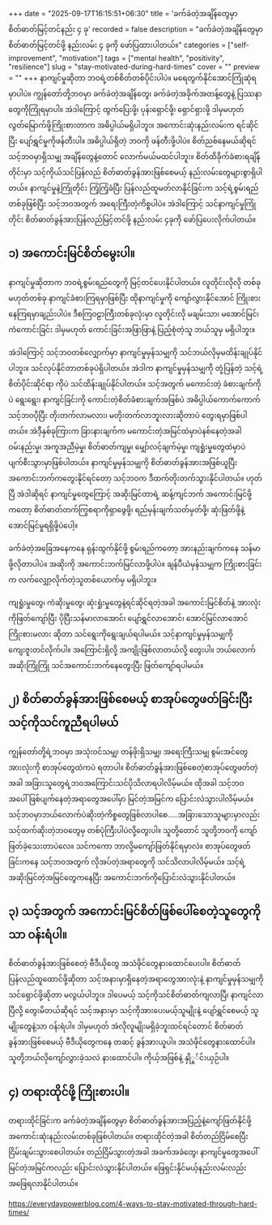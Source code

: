 +++
date = "2025-09-17T16:15:51+06:30"
title = 'ခက်ခဲတဲ့အချိန်တွေမှာ စိတ်ဓာတ်မြင့်တင်နည်း ၄ ခု'
recorded = false
description = "ခက်ခဲတဲ့အချိန်တွေမှာ စိတ်ဓာတ်မြင့်တင်ဖို့ နည်းလမ်း ၄ ခုကို ဖော်ပြထားပါတယ်။"
categories = ["self-improvement", "motivation"]
tags = ["mental health", "positivity", "resilience"]
slug = "stay-motivated-during-hard-times"
cover = ""
preview = ""
+++
နာကျင်မှုဆိုတာ ဘဝရဲ့တစ်စိတ်တစ်ပိုင်းပါပဲ။ မရေတွက်နိုင်အောင်ကြုံဆုံရမှာပါပဲ။ ကျွန်တော်တို့ဘဝမှာ ခက်ခဲတဲ့အချိန်တွေ၊ ခက်ခဲတဲ့အခိုက်အတန့်တွေနဲ့ ပြဿနာတွေကိုကြုံရမှာပါ။ အဲဒါကြောင့် ထွက်ပြေးဖို့၊ ပုန်းရှောင်ဖို့၊ ရှောင်ရှားဖို့ ဒါမှမဟုတ် လွတ်မြောက်ဖို့ကြိုးစားတာက အဓိပ္ပါယ်မရှိပါဘူး။ အကောင်းဆုံးနည်းလမ်းက ရင်ဆိုင်ပြီး ပျော်ရွှင်မှုကိုဖန်တီးပါ။ အဓိပ္ပါယ်ရှိတဲ့ ဘဝကို ဖန်တီးဖို့ပါပဲ။ စိတ်ညစ်နေမယ်ဆိုရင် သင့်ဘဝမှာရှိသမျှ အချိန်တွေနဲ့တောင် လောက်မယ်မထင်ပါဘူး။ စိတ်ထိခိုက်ခံစားရချိန်တိုင်းမှာ သင့်ကိုယ်သင်ပြန်လည် စိတ်ဓာတ်ခွန်အားဖြစ်စေမယ့် နည်းလမ်းတွေများစွာရှိပါတယ်။ နာကျင်မှုနဲ့ကြုံတိုင်း ကြံ့ကြံ့ခံပြီး ပြန်လည်ထူမတ်လာနိုင်ခြင်းက သင့်ရဲ့စွမ်းရည်တစ်ခုဖြစ်ပြီး သင့်ဘဝအတွက် အရေးကြီးတဲ့ကိစ္စပါပဲ။ အဲဒါကြောင့် သင်နာကျင်မှုကြုံတိုင်း စိတ်ဓာတ်ခွန်အားပြန်လည်မြင့်တင်ဖို့ နည်းလမ်း ၄ခုကို ဖော်ပြပေးလိုက်ပါတယ်။

## ၁) အကောင်းမြင်စိတ်မွေးပါ။
နာကျင်မှုဆိုတာက ဘဝရဲ့စွမ်းရည်တွေကို မြင့်တင်ပေးနိုင်ပါတယ်။ လူတိုင်းလိုလို တစ်ခုမဟုတ်တစ်ခု နာကျင်ခံစားကြရမှာဖြစ်ပြီး ထိုနာကျင်မှုကို ကျော်လွှားနိုင်အောင် ကြိုးစားနေကြရမှာချည်းပါပဲ။ ဒီစကြဝဠာကြီးတစ်ခုလုံးမှာ လူတိုင်းလို မချမ်းသာ၊ မအောင်မြင်၊ ကံကောင်းခြင်း ဒါမှမဟုတ် ကောင်းခြင်းအဖြာဖြာနဲ့ ပြည့်စုံတဲ့သူ ဘယ်သူမှ မရှိပါဘူး။

အဲဒါကြောင့် သင့်ဘဝတစ်လျှောက်မှာ နာကျင်မှုမှန်သမျှကို သင်ဘယ်လိုမှမထိန်းချုပ်နိုင်ပါဘူး။ သင်လုပ်နိုင်တာတစ်ခုပဲရှိပါတယ်။ အဲဒါက နာကျင်မှုမှန်သမျှကို တုံ့ပြန်တဲ့ သင့်ရဲ့စိတ်ပိုင်းဆိုင်ရာ ကိုပဲ သင်ထိန်းချုပ်နိုင်ပါတယ်။ သင့်အတွက် မကောင်းတဲ့ ခံစားချက်ကိုပဲ ရွေးရွေး၊ နာကျင်ခြင်းကို ကောင်းတဲ့စိတ်ခံစားချက်အဖြစ်ပဲ အဓိပ္ပါယ်ကောက်ကောက် သင့်ဘဝပိုပြီး တိုးတက်လာမလား၊ မတိုးတက်လာဘူးလားဆိုတာပဲ တွေးရမှာဖြစ်ပါတယ်။
အဲဒီ့နှစ်ခုကြားက ခြားနားချက်က မကောင်းတဲ့အမြင်ထဲမှာပဲနစ်နေတဲ့အခါ ဝမ်းနည်းမှု၊ အကူအညီမဲ့မှု၊ စိတ်ဓာတ်ကျမှု၊ မျှော်လင့်ချက်မဲ့မှု၊ ကျရှုံးမှုတွေထဲမှာပဲ ပျက်စီးသွားမှာဖြစ်ပါတယ်။ နာကျင်မှုမှန်သမျှကို စိတ်ဓာတ်ခွန်အားအဖြစ်ယူပြီး အကောင်းဘက်ကတွေးနိုင်ရင်တော့ သင့်ဘဝက ဒီထက်တိုးတက်သွားနိုင်ပါတယ်။ ဟုတ်ပြီ အဲဒါဆိုရင် နာကျင်မှုတွေကြောင့် အဆိုးမြင်တာရဲ့ ဆန့်ကျင်ဘက် အကောင်းမြင်ဖို့ကတော့ စိတ်ဓာတ်တက်ကြွစရာကိုရှာဖွေဖို့၊ ရည်မှန်းချက်သတ်မှတ်ဖို့၊ ဆုံးဖြတ်ဖို့နဲ့ အောင်မြင်မှုရရှိဖို့ပဲပေါ့။

ခက်ခဲတဲ့အခြေအနေကနေ ရုန်းထွက်နိုင်ဖို့ စွမ်းရည်ကတော့ အားနည်းချက်ကနေ သန်မာဖို့လိုတာပါပဲ။ အဆိုးကို အကောင်းဘက်မြင်လာဖို့ပါပဲ။ ချန်ပီယံမှန်သမျှက ကြိုးစားခြင်းက လက်လျှော့လိုက်တဲ့သူတစ်ယောက်မှ မရှိပါဘူး။

ကျရှုံးမှုတွေ၊ ကံဆိုးမှုတွေ၊ ဆုံးရှုံးမှုတွေနဲ့ရင်ဆိုင်ရတဲ့အခါ အကောင်းမြင်စိတ်နဲ့ အားလုံးကိုဖြတ်ကျော်ပြီး ပိုပြီးသန်မာလာအောင်၊ ပျော်ရွှင်လာအောင်၊ အောင်မြင်လာအောင်ကြိုးစားမလား ဆိုတာ သင်ရွေးကိုရွေးချယ်ရပါမယ်။
သင့်နာကျင်မှုမှန်သမျှကို ကျေးဇူးတင်လိုက်ပါ။ အကြောင်းရှိလို့ အကျိုးဖြစ်လာတယ်လို့ တွေးပါ။ ဘယ်လောက်အဆိုးကြုံကြုံ သင်အကောင်းဘက်နေတွေးပြီး ဖြတ်ကျော်ရပါမယ်။

## ၂) စိတ်ဓာတ်ခွန်အားဖြစ်စေမယ့် စာအုပ်တွေဖတ်ခြင်းပြီး သင့်ကိုသင်ကူညီရပါမယ်
ကျွန်တော်တို့ရဲ့ဘဝမှာ အသုံးဝင်သမျှ၊ တန်ဖိုးရှိသမျှ၊ အရေးကြီးသမျှ စွမ်းအင်တွေအားလုံးကို စာအုပ်တွေထဲကပဲ ရတာပါ။ စိတ်ဓာတ်ခွန်အားဖြစ်စေတဲ့စာအုပ်တွေဖတ်တဲ့အခါ အခြားသူတွေရဲ့ဘဝအကြောင်းသင်ပိုသိလာရပါလိမ့်မယ်။ ထိုအခါ သင့်ဘဝအပေါ်ဖြစ်ပျက်နေတဲ့အရာတွေအပေါ်မှာ မြင်တဲ့အမြင်က ပြောင်းလဲသွားပါလိမ့်မယ်။ သင့်ဘဝမှာဘယ်လောက်ပဲဆိုးတဲ့ကိစ္စတွေဖြစ်လာပါစေ…..အခြားသောသူများမှာလည်း သင့်ထက်ဆိုးတဲ့ဘဝတွေမှ တစ်ပုံကြီးပါပဲလို့တွေးပါ။ သူတို့တောင် သူတို့ဘဝကို ကျော်ဖြတ်ခဲ့သေးတာပဲလေ။ သင်ကကော ဘာလို့မကျော်ဖြတ်နိုင်ရမှာလဲ။ စာအုပ်တွေဖတ်ခြင်းကနေ သင့်ဘဝအတွက် လိုအပ်တဲ့အရာတွေကို သင်သိလာပါလိမ့်မယ်။ သင့်ရဲ့အဆိုးမြင်တဲ့အမြင်တွေကနေပြီး အကောင်းဘက်ကိုပြောင်းလဲသွားနိုင်ပါတယ်။

## ၃) သင့်အတွက် အကောင်းမြင်စိတ်ဖြစ်ပေါ်စေတဲ့သူတွေကိုသာ ဝန်းရံပါ။ 
စိတ်ဓာတ်ခွန်အားဖြစ်စေတဲ့ ဗီဒီယိုတွေ အသံဖိုင်တွေနားထောင်ပေးပါ။ စိတ်ဓာတ်ပြန်လည်ထူထောင်ဖို့ဆိုတာ သင့်အနားမှာရှိနေတဲ့အရာတွေအားလုံးနဲ့ နာကျင်မှုမှန်သမျှကို သင်ရှောင်ဖို့ဆိုတာ မလွယ်ပါဘူး။ ဒါပေမယ့် သင့်ကိုသင်စိတ်ဓာတ်ကျလာပြီ၊ နာကျင်လာပြီလို့ တွေးမိတယ်ဆိုရင် သင့်အနားမှာ သင့်ကိုအားပေးမယ့်သူမျိုးနဲ့ ပျော်ရွှင်စေမယ့် သူမျိုးတွေနဲ့သာ ဝန်းရံပါ။ ဒါမှမဟုတ် အဲလိုလူမျိုးမရှိခဲ့ဘူးထင်ရင်တောင် စိတ်ဓာတ်ခွန်အားဖြစ်စေမယ့် ဗီဒီယိုတွေကနေ တဆင့် ခွန်အားယူပါ။ အသံဖိုင်တွေနားထောင်ပါ။ သူတို့ဘယ်လိုကျော်လွှားခဲ့သလဲ နားထောင်ပါ။ ကိုယ့်အဖြစ်နဲ့ နှိုှု်င်းယှဉ်ပါ။

## ၄) တရားထိုင်ဖို့ ကြိုးစားပါ။
တရားထိုင်ခြင်းက ခက်ခဲတဲ့အချိန်တွေမှာ စိတ်ဓာတ်ခွန်အားအပြည့်နဲ့ကျော်ဖြတ်နိုင်ဖို့ အကောင်းဆုံးနည်းလမ်းတစ်ခုဖြစ်ပါတယ်။
တရားထိုင်တဲ့အခါ စိတ်တည်ငြိမ်စေပြီး ငြိမ်းချမ်းသွားစေပါတယ်။ တည်ငြိမ်သွားတဲ့အခါ အခက်အခဲတွေ၊ နာကျင်မှုတွေအပေါ်မြင်တဲ့အမြင်ကလည်း ပြောင်းလဲသွားနိုင်ပါတယ်။ ဖြေရှင်းနိုင်မယ့်နည်းလမ်းလည်း အဖြေရလာနိုင်ပါတယ်။

https://everydaypowerblog.com/4-ways-to-stay-motivated-through-hard-times/ 
